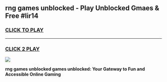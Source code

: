 
## rng games unblocked - Play Unblocked Gmaes & Free #lir14
<h3>
<a href="https://premium.freeplayer.one?title=rng_games_unblocked&ref=01M">CLICK TO PLAY</a></h3>
<hr>

<h3>
<a href="https://premium.freeplayer.one?title=rng_games_unblocked&ref=01M">CLICK 2 PLAY</a>
  
</h3>

<a href="https://premium.freeplayer.one?title=rng_games_unblocked&ref=01M"><img src="https://clearcache.store/games.png"></a>


**rng games unblocked games unblocked: Your Gateway to Fun and Accessible Online Gaming**

